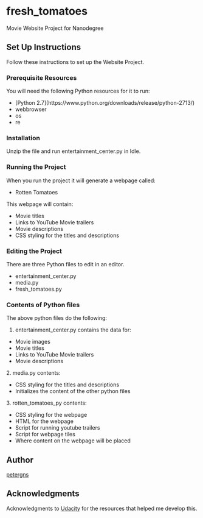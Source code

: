 # fresh_tomatoes
Movie Website Project for Nanodegree

## Set Up Instructions
Follow these instructions to set up the Website Project.

### Prerequisite Resources
You will need the following Python resources for it to run:
<ul>
  <li>[Python 2.7](https://www.python.org/downloads/release/python-2713/)
  <li>webbrowser
  <li>os
  <li>re
</ul>

### Installation
Unzip the file and run entertainment_center.py in Idle.

### Running the Project
When you run the project it will generate a webpage called:
<ul>
  <li>Rotten Tomatoes</li>
</ul>
This webpage will contain:
<ul>
  <li>Movie titles</li>
  <li>Links to YouTube Movie trailers</li>
  <li>Movie descriptions</li>
  <li>CSS styling for the titles and descriptions</li>
</ul>

### Editing the Project
There are three Python files to edit in an editor.
<ul>
  <li>entertainment_center.py</li>
  <li>media.py</li>
  <li>fresh_tomatoes.py</li>
</ul>

### Contents of Python files
The above python files do the following:

1. entertainment_center.py contains the data for:
<ul>
  <li>Movie images</li>
  <li>Movie titles</li>
  <li>Links to YouTube Movie trailers</li>
  <li>Movie descriptions</li>
</ul>
2. media.py contents:
<ul>
  <li>CSS styling for the titles and descriptions</li>
  <li>Initializes the content of the other python files</li>
</ul>
3. rotten_tomatoes_py contents:
<ul>
  <li>CSS styling for the webpage</li>
  <li>HTML for the webpage</li>
  <li>Script for running youtube trailers</li>
  <li>Script for webpage tiles</li>
  <li>Where content on the webpage will be placed</li>
</ul>

## Author
[petergns](https://github.com/petergns)

## Acknowledgments
Acknowledgments to [Udacity](https://www.udacity.com/) for the resources that helped me develop this.
